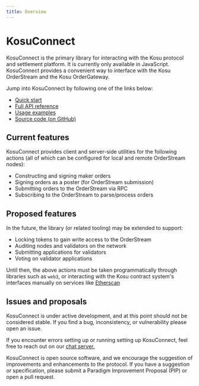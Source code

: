 ```yaml
---
title: Overview
---
```


# KosuConnect

KosuConnect is the primary library for interacting with the Kosu protocol and settlement platform. It is currently only available in JavaScript. KosuConnect provides a convenient way to interface with the Kosu OrderStream and the Kosu OrderGateway.

Jump into KosuConnect by following one of the links below:
- [Quick start](./getting-started.md)
- [Full API reference](./reference.md)
- [Usage examples](./usage.md)
- [Source code (on GitHub)](https://github.com/ParadigmFoundation/) <!-- TODO fix link -->

## Current features

KosuConnect provides client and server-side utilities for the following actions (all of which can be configured for local and remote OrderStream nodes):

- Constructing and signing maker orders
- Signing orders as a poster (for OrderStream submission)
- Submitting orders to the OrderStream via RPC
- Subscribing to the OrderStream to parse/process orders

## Proposed features

In the future, the library (or related tooling) may be extended to support:

- Locking tokens to gain write access to the OrderStream
- Auditing nodes and validators on the network
- Submitting applications for validators
- Voting on validator applications

Until then, the above actions must be taken programmatically through libraries such as `web3`, or interacting with the Kosu contract system's interfaces manually on services like [Etherscan](https://etherscan.io)

## Issues and proposals
KosuConnect is under active development, and at this point should not be considered stable. If you find a bug, inconsistency, or vulnerability please open an issue.

If you encounter errors setting up or running setting up KosuConnect, feel free to reach out on our [chat server.](https://chat.paradigm.market/)

KosuConnect is open source software, and we encourage the suggestion of improvements and enhancements to the protocol. If you have a suggestion or specification, please submit a Paradigm Improvement Proposal (PIP) <!-- TODO Is this still valid? --> or open a pull request.